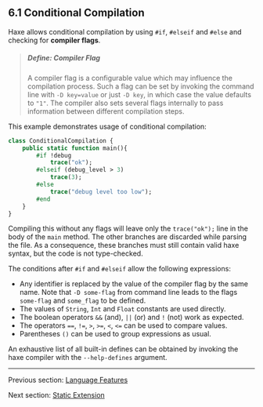 ## 6.1 Conditional Compilation

Haxe allows conditional compilation by using `#if`, `#elseif` and `#else` and checking for **compiler flags**.

> ##### Define: Compiler Flag
>
> A compiler flag is a configurable value which may influence the compilation process. Such a flag can be set by invoking the command line with `-D key=value` or just `-D key`, in which case the value defaults to `"1"`. The compiler also sets several flags internally to pass information between different compilation steps.


This example demonstrates usage of conditional compilation:

```haxe
class ConditionalCompilation {
	public static function main(){
		#if !debug
			trace("ok");
		#elseif (debug_level > 3)
			trace(3);
		#else
			trace("debug level too low");
		#end
	}
}
```
Compiling this without any flags will leave only the `trace("ok");` line in the body of the `main` method. The other branches are discarded while parsing the file. As a consequence, these branches must still contain valid haxe syntax, but the code is not type-checked.

The conditions after `#if` and `#elseif` allow the following expressions:



* Any identifier is replaced by the value of the compiler flag by the same name. Note that `-D some-flag` from command line leads to the flags `some-flag` and `some_flag` to be defined.
* The values of `String`, `Int` and `Float` constants are used directly.
* The boolean operators `&&` (and), `||` (or) and `!` (not) work as expected.
* The operators `==`, `!=`, `>`, `>=`, `<`, `<=` can be used to compare values.
* Parentheses `()` can be used to group expressions as usual.


An exhaustive list of all built-in defines can be obtained by invoking the haxe compiler with the `--help-defines` argument.

---

Previous section: [Language Features](miscellaneous_features.md)

Next section: [Static Extension](static_extension.md)